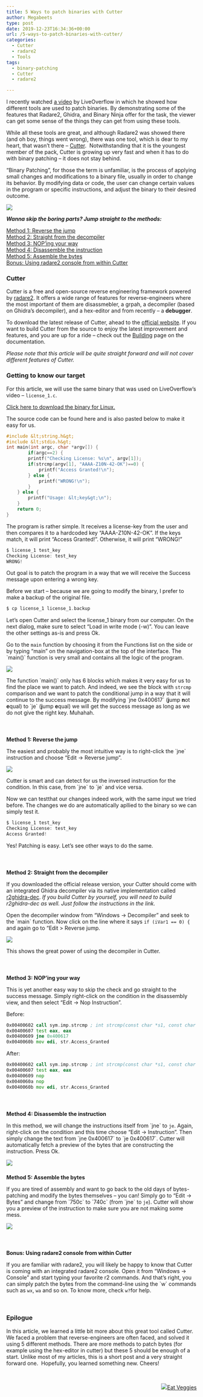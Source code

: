 ```yaml
---
title: 5 Ways to patch binaries with Cutter
author: Megabeets
type: post
date: 2019-12-23T16:34:36+00:00
url: /5-ways-to-patch-binaries-with-cutter/
categories:
  - Cutter
  - radare2
  - Tools
tags:
  - binary-patching
  - Cutter
  - radare2

---
```

I recently watched [a video][1] by LiveOverflow in which he showed how different tools are used to patch binaries. By demonstrating some of the features that Radare2, Ghidra, and Binary Ninja offer for the task, the viewer can get some sense of the things they can get from using these tools.

While all these tools are great, and although Radare2 was showed there (and oh boy, things went wrong), there was one tool, which is dear to my heart, that wasn&#8217;t there &#8211; [Cutter][2].  Notwithstanding that it is the youngest member of the pack, Cutter is growing up very fast and when it has to do with binary patching &#8211; it does not stay behind.

&#8220;Binary Patching&#8221;, for those the term is unfamiliar, is the process of applying small changes and modifications to a binary file, usually in order to change its behavior. By modifying data or code, the user can change certain values in the program or specific instructions, and adjust the binary to their desired outcome.

[<img src="../uploads/patch_cover.png" />][3]

**_Wanna skip the boring parts? Jump straight to the methods:_**

[Method 1: Reverse the jump][4]  
[Method 2: Straight from the decompiler][5]  
[Method 3: NOP’ing your way][6]  
[Method 4: Disassemble the instruction][7]  
[Method 5: Assemble the bytes][8]  
[Bonus: Using radare2 console from within Cutter][9]

### <span class="ez-toc-section" id="Cutter"></span>Cutter<span class="ez-toc-section-end"></span>

Cutter is a free and open-source reverse engineering framework powered by [radare2][10]. It offers a wide range of features for reverse-engineers where the most important of them are disassmebler, a grpah, a decompiler (based on Ghidra&#8217;s decompiler), and a hex-editor and from recently &#8211; a **debugger**.

To download the latest release of Cutter, ahead to the [official website][2]. If you want to build Cutter from the source to enjoy the latest improvement and features, and you are up for a ride &#8211; check out the [Building][11] page on the documentation.

_Please note that this article will be quite straight forward and will not cover different features of Cutter._

### <span class="ez-toc-section" id="Getting_to_know_our_target"></span>**Getting to know our target**<span class="ez-toc-section-end"></span>

For this article, we will use the same binary that was used on LiveOverflow&#8217;s video &#8211; `license_1.c`.

[Click here to download the binary for Linux.][12]

The source code can be found here and is also pasted below to make it easy for us.

```c
#include &lt;string.h&gt;
#include &lt;stdio.h&gt;
int main(int argc, char *argv[]) {
        if(argc==2) {
		printf("Checking License: %s\n", argv[1]);
		if(strcmp(argv[1], "AAAA-Z10N-42-OK")==0) {
			printf("Access Granted!\n");
		} else {
			printf("WRONG!\n");
		}
	} else {
		printf("Usage: &lt;key&gt;\n");
	}
	return 0;
}
```


The program is rather simple. It receives a license-key from the user and then compares it to a hardcoded key &#8220;AAAA-Z10N-42-OK&#8221;. If the keys match, it will print &#8220;Access Granted!&#8221;. Otherwise, it will print &#8220;WRONG!&#8221;

```c
$ license_1 test_key
Checking License: test_key
WRONG!
```


Out goal is to patch the program in a way that we will receive the Success message upon entering a wrong key.

Before we start &#8211; because we are going to modify the binary, I prefer to make a backup of the original file.

```c
$ cp license_1 license_1.backup
```


Let&#8217;s open Cutter and select the license_1 binary from our computer. On the next dialog, make sure to select &#8220;Load in write mode (-w)&#8221;. You can leave the other settings as-is and press Ok.

Go to the `main` function by choosing it from the Functions list on the side or by typing &#8220;main&#8221; on the navigation-box at the top of the interface. The \`main()\` function is very small and contains all the logic of the program.

[<img src="../uploads/patching_main_function-4-1024x839.png" />][13]

The function \`main()\` only has 6 blocks which makes it very easy for us to find the place we want to patch. And indeed, we see the block with `strcmp` comparison and we want to patch the conditional jump in a way that it will continue to the success message. By modifying \`jne 0x400617\` (**j**ump **n**ot **e**qual) to \`je\` (**j**ump **e**qual) we will get the success message as long as we do not give the right key. Muhahah.

 

### <span class="ez-toc-section" id="Method_1_Reverse_the_jump"></span><a id="method-1"></a>  
**Method 1: Reverse the jump**<span class="ez-toc-section-end"></span>

The easiest and probably the most intuitive way is to right-click the \`jne\` instruction and choose &#8220;Edit -> Reverse jump&#8221;.

[<img src="../uploads/patching_reverse_jump.gif" />][14]

Cutter is smart and can detect for us the inversed instruction for the condition. In this case, from \`jne\` to \`je\` and vice versa.

Now we can testthat our changes indeed work, with the same input we tried before. The changes we do are automatically apllied to the binary so we can simply test it.

```c
$ license_1 test_key
Checking License: test_key
Access Granted!
```


Yes! Patching is easy. Let&#8217;s see other ways to do the same.

 

### <span class="ez-toc-section" id="Method_2_Straight_from_the_decompiler"></span><a id="method-2"></a>  
**Method 2: Straight from the decompiler**<span class="ez-toc-section-end"></span>

If you downloaded the official release version, your Cutter should come with an integrated Ghidra decompiler via its native implementation called [r2ghidra-dec][15]. _If you build Cutter by yourself, you will need to build r2ghidra-dec as well. Just follow the instructions in the link._

Open the decompiler window from &#8220;Windows -> Decompiler&#8221; and seek to the \`main\` function. Now click on the line where it says `if (iVar1 == 0) {` and again go to &#8220;Edit > Reverse jump.

[<img src="../uploads/patching_decompiler_reverse_jump.gif" />][16]

This shows the great power of using the decompiler in Cutter.

 

### <span class="ez-toc-section" id="Method_3_NOPing_your_way"></span><a id="method-3"></a>  
**Method 3: NOP&#8217;ing your way**<span class="ez-toc-section-end"></span>

This is yet another easy way to skip the check and go straight to the success message. Simply right-click on the condition in the disassembly view, and then select &#8220;Edit -> Nop Instruction&#8221;.

Before:

```asm
0x00400602 call sym.imp.strcmp ; int strcmp(const char *s1, const char *s2)
0x00400607 test eax, eax
0x00400609 jne 0x400617
0x0040060b mov edi, str.Access_Granted
```


After:

```asm
0x00400602 call sym.imp.strcmp ; int strcmp(const char *s1, const char *s2)
0x00400607 test eax, eax
0x00400609 nop
0x0040060a nop
0x0040060b mov edi, str.Access_Granted
```


 

### <span class="ez-toc-section" id="Method_4_Disassemble_the_instruction"></span><a id="method-4"></a>  
**Method 4: Disassemble the instruction**<span class="ez-toc-section-end"></span>

<p class="_1qeIAgB0cPwnLhDF9XSiJM">
  In this method, we will change the instructions itself from `jne` to <code>je</code>. Again, right-click on the condition and this time choose &#8220;Edit -> Instruction&#8221;. Then simply change the text from `jne 0x400617` to `je 0x400617`. Cutter will automatically fetch a preview of the bytes that are constructing the instruction. Press Ok.
</p>

[<img src="../uploads/patching_edit_instruction_dialog.png" />][17]

### <span class="ez-toc-section" id="Method_5_Assemble_the_bytes"></span><a id="method-5"></a>  
**Method 5: Assemble the bytes**<span class="ez-toc-section-end"></span>

If you are tired of assembly and want to go back to the old days of bytes-patching and modify the bytes themselves &#8211; you can! Simply go to &#8220;Edit -> Bytes&#8221; and change from \`750c\` to \`740c\` (from \`jne\` to `je`). Cutter will show you a preview of the instruction to make sure you are not making some mess.

[<img src="../uploads/patching_edit_bytes_dialog.png" />][18]

 

### <span class="ez-toc-section" id="Bonus_Using_radare2_console_from_within_Cutter"></span><a id="bonus"></a>  
**Bonus: Using radare2 console from within Cutter**<span class="ez-toc-section-end"></span>

If you are familiar with radare2, you will likely be happy to know that Cutter is coming with an integrated radare2 console. Open it from &#8220;Windows -> Console&#8221; and start typing your favorite r2 commands. And that&#8217;s right, you can simply patch the bytes from the command-line using the \`w\` commands such as `wx`, `wa` and so on. To know more, check `w?`for help.

 

### <span class="ez-toc-section" id="Epilogue"></span>**Epilogue**<span class="ez-toc-section-end"></span>

In this article, we learned a little bit more about this great tool called Cutter. We faced a problem that reverse-engineers are often faced, and solved it using 5 different methods. There are more methods to patch bytes (for example using the hex-editor in cutter) but these 5 should be enough of a start. Unlike most of my articles, this is a short post and a very straight forward one.  Hopefully, you learned something new. Cheers!

 

<div class="nf-post-footer">
  <p style="text-align: right">
    <a href="https://www.megabeets.net/about.html#vegan"><img src="../uploads/megabeets_inline_logo.png" />Eat Veggies</a>
  </p>
</div>

 [1]: https://www.youtube.com/watch?v=LyNyf3UM9Yc
 [2]: https://cutter.re/
 [3]: https://www.megabeets.net/uploads/patch_cover.png
 [4]: #method-1
 [5]: #method-2
 [6]: #method-3
 [7]: #method-4
 [8]: #method-5
 [9]: #bonus
 [10]: https://github.com/radareorg/radare2
 [11]: https://cutter.re/docs/building
 [12]: https://github.com/LiveOverflow/liveoverflow_youtube/raw/master/0x05_simple_crackme_intro_assembler/license_1
 [13]: https://www.megabeets.net/uploads/patching_main_function-4.png
 [14]: https://www.megabeets.net/uploads/patching_reverse_jump.gif
 [15]: https://github.com/radareorg/r2ghidra-dec
 [16]: https://www.megabeets.net/uploads/patching_decompiler_reverse_jump.gif
 [17]: https://www.megabeets.net/uploads/patching_edit_instruction_dialog.png
 [18]: https://www.megabeets.net/uploads/patching_edit_bytes_dialog.png